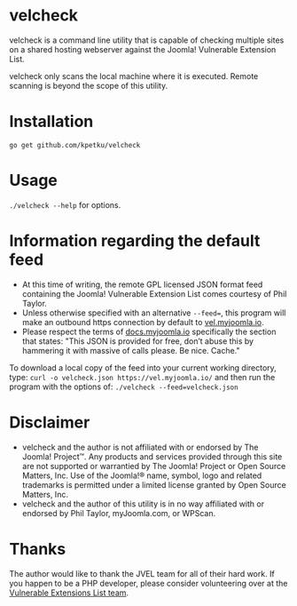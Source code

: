 # velcheck
velcheck is a command line utility that is capable of checking multiple sites on a shared hosting webserver against the Joomla! Vulnerable Extension List.

velcheck only scans the local machine where it is executed.  Remote scanning is beyond the scope of this utility.

# Installation
```go get github.com/kpetku/velcheck```

# Usage
```./velcheck --help``` for options.

# Information regarding the default feed
* At this time of writing, the remote GPL licensed JSON format feed containing the Joomla! Vulnerable Extension List comes courtesy of Phil Taylor.
* Unless otherwise specified with an alternative ```--feed=```, this program will make an outbound https connection by default to [vel.myjoomla.io](https://vel.myjoomla.io/).
* Please respect the terms of [docs.myjoomla.io](https://docs.myjoomla.io/) specifically the section that states: "This JSON is provided for free, don’t abuse this by hammering it with massive of calls please. Be nice. Cache."

To download a local copy of the feed into your current working directory, type:
```curl -o velcheck.json https://vel.myjoomla.io/``` and then run the program with the options of: ```./velcheck --feed=velcheck.json```

# Disclaimer
* velcheck and the author is not affiliated with or endorsed by The Joomla! Project™. Any products and services provided through this site are not supported or warrantied by The Joomla! Project or Open Source Matters, Inc. Use of the Joomla!® name, symbol, logo and related trademarks is permitted under a limited license granted by Open Source Matters, Inc.
* velcheck and the author of this utility is in no way affiliated with or endorsed by Phil Taylor, myJoomla.com, or WPScan.

# Thanks
The author would like to thank the JVEL team for all of their hard work.  If you happen to be a PHP developer, please consider volunteering over at the [Vulnerable Extensions List team](https://vel.joomla.org/articles/1868-the-vulnerable-extensions-list-team-is-looking-for-new-members).